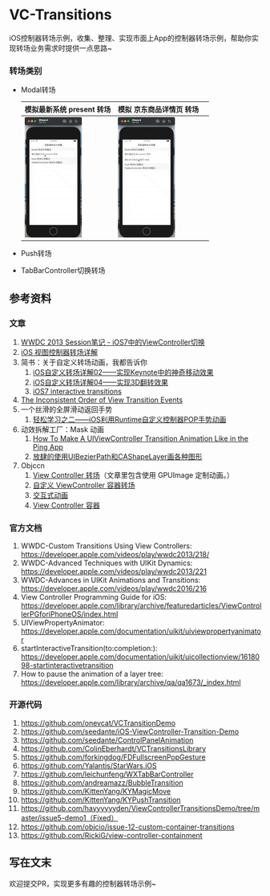 # VC-Transitions
iOS控制器转场示例，收集、整理、实现市面上App的控制器转场示例，帮助你实现转场业务需求时提供一点思路~

### 转场类别
* Modal转场

  | 模拟最新系统 present 转场                                    | 模拟 京东商品详情页 转场                                     |      |
  | ------------------------------------------------------------ | ------------------------------------------------------------ | ---- |
  | <img src="./DemoImages/Modal/modal1.gif" alt="modal1" style="zoom:50%;" /> | <img src="./DemoImages/Modal/modal-jd-product-detail.gif" alt="modal-jd-product-detail" style="zoom:50%;" /> |      |

  

* Push转场

* TabBarController切换转场

## 参考资料

### 文章

1. [WWDC 2013 Session笔记 - iOS7中的ViewController切换](https://onevcat.com/2013/10/vc-transition-in-ios7/)
2. [iOS 视图控制器转场详解](https://github.com/seedante/iOS-Note/wiki/ViewController-Transition)
3. 简书：关于自定义转场动画，我都告诉你
   1. [iOS自定义转场详解02——实现Keynote中的神奇移动效果](http://kittenyang.com/magicmove/)
   2. [iOS自定义转场详解04——实现3D翻转效果](http://kittenyang.com/3dfliptransition/)
   3. [iOS7 interactive transitions](http://dativestudios.com/blog/2013/09/29/interactive-transitions/)
4. [The Inconsistent Order of View Transition Events](http://wangling.me/2014/02/the-inconsistent-order-of-view-transition-events.html)
5. 一个丝滑的全屏滑动返回手势
   1. [轻松学习之二——iOS利用Runtime自定义控制器POP手势动画](https://www.jianshu.com/p/d39f7d22db6c)
6. 动效拆解工厂：Mask 动画
   1. [How To Make A UIViewController Transition Animation Like in the Ping App](https://www.raywenderlich.com/261-how-to-make-a-uiviewcontroller-transition-animation-like-in-the-ping-app)
   2. [放肆的使用UIBezierPath和CAShapeLayer画各种图形](https://www.jianshu.com/p/c5cbb5e05075)
7. Objccn
   1. [View Controller 转场](https://objccn.io/issue-5-3/)（文章里包含使用 GPUImage 定制动画。）
   2. [自定义 ViewController 容器转场](https://objccn.io/issue-12-3/)
   3. [交互式动画](https://objccn.io/issue-12-6/)
   4. [View Controller 容器](https://objccn.io/issue-1-4/)

### 官方文档

1. WWDC-Custom Transitions Using View Controllers: https://developer.apple.com/videos/play/wwdc2013/218/
2. WWDC-Advanced Techniques with UIKit Dynamics: https://developer.apple.com/videos/play/wwdc2013/221
3. WWDC-Advances in UIKit Animations and Transitions: https://developer.apple.com/videos/play/wwdc2016/216
4. View Controller Programming Guide for iOS: https://developer.apple.com/library/archive/featuredarticles/ViewControllerPGforiPhoneOS/index.html
5. UIViewPropertyAnimator: https://developer.apple.com/documentation/uikit/uiviewpropertyanimator
6. startInteractiveTransition(to:completion:): https://developer.apple.com/documentation/uikit/uicollectionview/1618098-startinteractivetransition
7. How to pause the animation of a layer tree: https://developer.apple.com/library/archive/qa/qa1673/_index.html

### 开源代码

1. https://github.com/onevcat/VCTransitionDemo
2. https://github.com/seedante/iOS-ViewController-Transition-Demo
3. https://github.com/seedante/ControlPanelAnimation
4. https://github.com/ColinEberhardt/VCTransitionsLibrary
5. https://github.com/forkingdog/FDFullscreenPopGesture
6. https://github.com/Yalantis/StarWars.iOS
7. https://github.com/leichunfeng/WXTabBarController
8. https://github.com/andreamazz/BubbleTransition
9. https://github.com/KittenYang/KYMagicMove
10. https://github.com/KittenYang/KYPushTransition
11. https://github.com/hayyyyyyden/ViewControllerTransitionsDemo/tree/master/issue5-demo1（Fixed）
12. https://github.com/objcio/issue-12-custom-container-transitions
13. https://github.com/RickiG/view-controller-containment

## 写在文末

欢迎提交PR，实现更多有趣的控制器转场示例~
